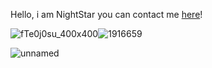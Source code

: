 Hello, i am NightStar you can contact me [here](https://void-project.ml/)!


<!---
RE-ProBot/RE-ProBot is a ✨ special ✨ repository because its `README.md` (this file) appears on your GitHub profile.
You can click the Preview link to take a look at your changes.
--->


![fTe0j0su_400x400](https://user-images.githubusercontent.com/66971484/148292293-a4a91439-cc0b-412f-9504-f5cee55d7381.jpg)![1916659](https://user-images.githubusercontent.com/66971484/148292341-79caa2a9-3d2a-4d42-98de-f2767bd63bf4.png)

![unnamed](https://user-images.githubusercontent.com/66971484/148292361-a24dee3c-6cad-42a4-8f8e-04159335956d.png)
